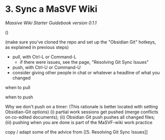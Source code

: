 # 3. Sync a MaSVF Wiki
*Massive Wiki Starter Guidebook version 0.1.1*

()

(make sure you've cloned the repo and set up the "Obsidian Git" hotkeys, as explained in previous steps)

- pull, with Ctrl-L or Command-L
	- if there were issues, see the page, "Resolving Git Sync Issues"
- push, with Ctrl-U or Command-U
- consider giving other people in chat or whatever a headline of what you changed

when to pull

when to push

Why we don't push on a timer: (This rationale is better located with setting Obsidian-Git options)
  (i) partial work sessions get pushed (merge conflicts on co-edited documents);
  (ii) Obsidian Git push pushes all changed files;
  (iii) pushing when you are done is part of the MaSVF-wiki work practice

copy / adapt some of the advice from [[5. Resolving Git Sync Issues]]
